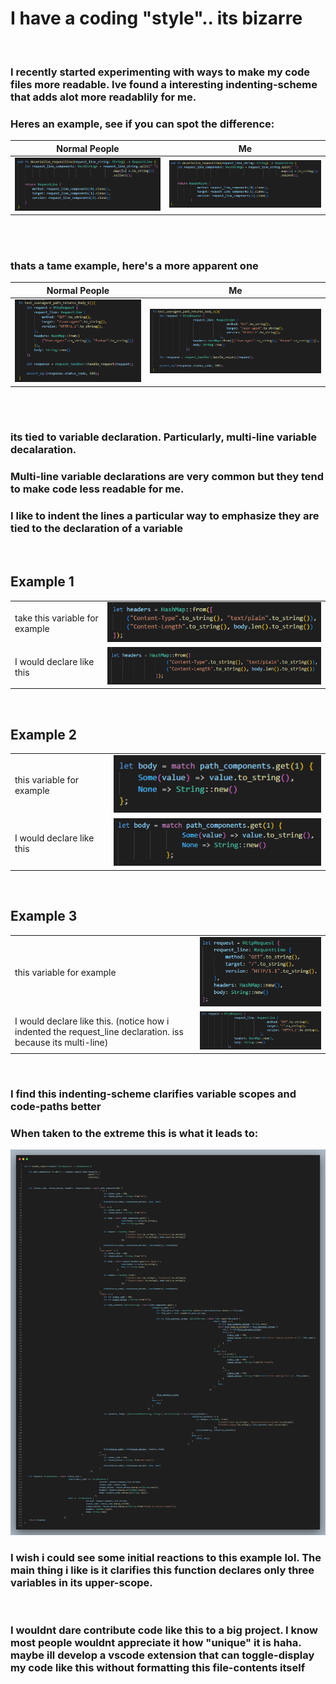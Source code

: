 # I have a coding "style".. its bizarre
<br>


### I recently started experimenting with ways to make my code files more readable. Ive found a interesting indenting-scheme that adds alot more readablily for me.

### Heres an example, see if you can spot the difference:  

| Normal People | Me |
| ----------- | ----------- |
| ![alt text](image2.png) | ![alt text](image1.png) |

<br>
<br>

### thats a tame example, here's a more apparent one

| Normal People | Me |
| ----------- | ----------- |
| ![alt text](image4.png) | ![alt text](image3.png) |

<br>
<br>

### its tied to variable declaration. Particularly, multi-line variable decalaration. 

### Multi-line variable declarations are very common but they tend to make code less readable for me. 

### I like to indent the lines a particular way to emphasize they are tied to the declaration of a variable
<br>


## Example 1
|   |   |
| ----------- | ----------- |
| take this variable for example | ![alt text](image6.png) |
| I would declare like this | ![alt text](image5.png) |



<br>

## Example 2

|   |   |
| ----------- | ----------- |
| this variable for example | ![alt text](image7.png) |
| I would declare like this | ![alt text](image8.png) |

<br>

## Example 3
|   |   |
| ----------- | ----------- |
| this variable for example | ![alt text](image9.png) |
| I would declare like this. (notice how i indented the request_line declaration. iss because its multi-line) | ![alt text](image10.png) |


<br>


### I find this indenting-scheme clarifies variable scopes and code-paths better

### When taken to the extreme this is what it leads to:

![alt text](image12.png)


### I wish i could see some initial reactions to this example lol. The main thing i like is it clarifies this function declares only three variables in its upper-scope.

<br>

### I wouldnt dare contribute code like this to a big project. I know most people wouldnt appreciate it how "unique" it is haha. maybe ill develop a vscode extension that can toggle-display my code like this without formatting this file-contents itself


